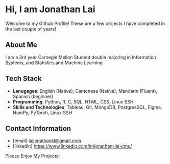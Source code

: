 # Hi, I am Jonathan Lai
Welcome to my Github Profile! These are a few projects I have completed in the last couple of years!

## About Me ##
I am a 3rd year Carnegie Mellon Student double majoring in Information Systems, and Statistics and Machine Learning

## Tech Stack ##
- **Lanugages**: English (Native), Cantonese (Native), Mandarin (Fluent), Spanish (beginner)
- **Programming**: Python, R, C, SQL, HTML, CSS, Linux SSH
- **Skills and Technologies**: Tableau, Git, MongoDB, PostgresSQL, Figma, NumPy, PyTorch, Linux SSH

## Contact Information ##
- [email] laijonathankl@gmail.com
- [linkedin] https://www.linkedin.com/in/jonathan-lai-cmu/

Please Enjoy My Projects!




